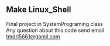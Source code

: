 ## Make Linux_Shell
Final project in SystemPrograming class    
Any question about this code
send email   
tmdrl5661@gamil.com
